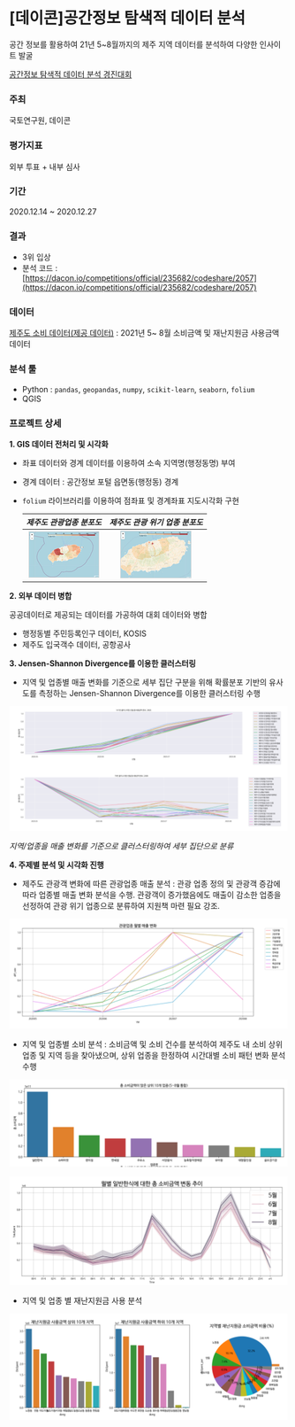 # [데이콘]공간정보 탐색적 데이터 분석

공간 정보를 활용하여 21년 5~8월까지의 제주 지역 데이터를 분석하여 다양한 인사이트 발굴

[공간정보 탐색적 데이터 분석 경진대회](https://dacon.io/competitions/official/235682/overview/)

### 주최

국토연구원, 데이콘

### 평가지표

외부 투표 + 내부 심사

### 기간

2020.12.14 ~ 2020.12.27

### 결과

- 3위 입상
- 분석 코드 : [https://dacon.io/competitions/official/235682/codeshare/2057](https://dacon.io/competitions/official/235682/codeshare/2057)

### 데이터

[제주도 소비 데이터(제공 데이터)](https://dacon.io/competitions/official/235682/data/) : 2021년 5~ 8월 소비금액 및 재난지원금 사용금액 데이터

### 분석 툴

- Python : `pandas`, `geopandas`, `numpy`, `scikit-learn`, `seaborn`, `folium`
- QGIS

### 프로젝트 상세

**1. GIS 데이터 전처리 및 시각화**

- 좌표 데이터와 경계 데이터를 이용하여 소속 지역명(행정동명) 부여
- 경계 데이터 : 공간정보 포털 읍면동(행정동) 경계
- `folium` 라이브러리를 이용하여 점좌표 및 경계좌표 지도시각화 구현

  _제주도 관광업종 분포도_             |  _제주도 관광 위기 업종 분포도_
  :-------------------------:|:-------------------------:
  ![img2/Untitled.png](img2/Untitled.png)  |  ![img2/Untitled%201.png](img2/Untitled%201.png)

**2. 외부 데이터 병합**

공공데이터로 제공되는 데이터를 가공하여 대회 데이터와 병합

- 행정동별 주민등록인구 데이터, KOSIS
- 제주도 입국객수 데이터, 공항공사

**3. Jensen-Shannon Divergence를 이용한 클러스터링**

- 지역 및 업종별 매출 변화를 기준으로 세부 집단 구분을 위해 확률분포 기반의 유사도를 측정하는 Jensen-Shannon Divergence를 이용한 클러스터링 수행

![img2/Untitled%202.png](img2/Untitled%202.png)

_지역/업종을 매출 변화를 기준으로 클러스터링하여 세부 집단으로 분류_

**4. 주제별 분석 및 시각화 진행**

- 제주도 관광객 변화에 따른 관광업종 매출 분석 : 관광 업종 정의 및 관광객 증감에 따라 업종별 매출 변화 분석을 수행. 관광객이 증가했음에도 매출이 감소한 업종을 선정하여 관광 위기 업종으로 분류하여 지원책 마련 필요 강조.

![img2/Untitled%203.png](img2/Untitled%203.png)

- 지역 및 업종별 소비 분석 : 소비금액 및 소비 건수를 분석하여 제주도 내 소비 상위 업종 및 지역 등을 찾아냈으며, 상위  업종을 한정하여 시간대별 소비 패턴 변화 분석 수행

![img2/Untitled%204.png](img2/Untitled%204.png)

![img2/Untitled%205.png](img2/Untitled%205.png)

- 지역 및 업종 별 재난지원금 사용 분석

![img2/Untitled%206.png](img2/Untitled%206.png)
